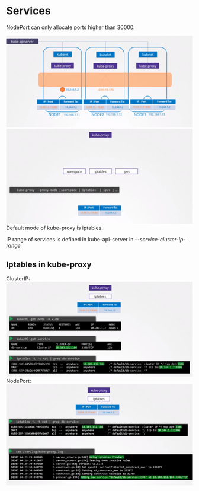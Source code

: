 # Services

NodePort can only allocate ports higher than 30000.

![services](../images/47_services.png)
![services2](../images/47_services2.png)
Default mode of kube-proxy is iptables.

IP range of services is defined in kube-api-server in _--service-cluster-ip-range_

## Iptables in kube-proxy
ClusterIP:
![services3](../images/47_iptables.png)
NodePort:
![services4](../images/47_iptables_nodeport.png)
